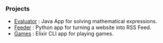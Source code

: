 ### Projects

- [Evaluator](https://github.com/rk1165/evaluator) : Java App for solving mathematical expressions.
- [Feeder](https://github.com/rk1165/feeder) : Python app for turning a website into RSS Feed.
- [Games](https://github.com/rk1165/games) : Elixir CLI app for playing games.